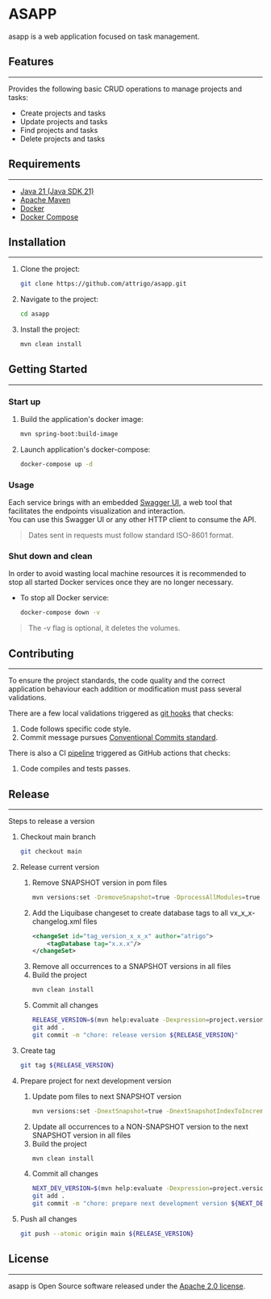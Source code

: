 # ASAPP

asapp is a web application focused on task management.

## Features

***

Provides the following basic CRUD operations to manage projects and tasks:
* Create projects and tasks
* Update projects and tasks
* Find projects and tasks
* Delete projects and tasks

## Requirements

***

* [Java 21 (Java SDK 21)](https://www.oracle.com/es/java/technologies/downloads/#java21)
* [Apache Maven](https://maven.apache.org/download.cgi)
* [Docker](https://www.docker.com/)
* [Docker Compose](https://docs.docker.com/compose/)

## Installation

***

1. Clone the project:
    ```sh
    git clone https://github.com/attrigo/asapp.git
    ```

2. Navigate to the project:
    ```sh
    cd asapp
    ```

3. Install the project:
    ```sh
    mvn clean install
    ```

## Getting Started

***

### Start up

1. Build the application's docker image:
    ```sh
    mvn spring-boot:build-image
    ```

2. Launch application's docker-compose:
    ```sh
    docker-compose up -d
    ```

### Usage

Each service brings with an embedded [Swagger UI](https://swagger.io/tools/swagger-ui/), a web tool that facilitates the endpoints visualization and
interaction. \
You can use this Swagger UI or any other HTTP client to consume the API.

> Dates sent in requests must follow standard ISO-8601 format.

### Shut down and clean

In order to avoid wasting local machine resources it is recommended to stop all started Docker services once they are no longer necessary.

* To stop all Docker service:
    ```sh
    docker-compose down -v
    ```

> The -v flag is optional, it deletes the volumes.

## Contributing

***

To ensure the project standards, the code quality and the correct application behaviour each addition or modification must pass several validations.

There are a few local validations triggered as [git hooks](git/hooks) that checks:

1. Code follows specific code style.
2. Commit message pursues [Conventional Commits standard](https://www.conventionalcommits.org/en/v1.0.0/).

There is also a CI [pipeline](.github/workflows/ci.yml) triggered as GitHub actions that checks:

1. Code compiles and tests passes.

## Release

***

Steps to release a version

1. Checkout main branch
    ```sh
    git checkout main
    ```

2. Release current version
    1. Remove SNAPSHOT version in pom files
        ```sh
        mvn versions:set -DremoveSnapshot=true -DprocessAllModules=true -DgenerateBackupPoms=false
        ```
    2. Add the Liquibase changeset to create database tags to all vx_x_x-changelog.xml files
        ```xml
        <changeSet id="tag_version_x_x_x" author="atrigo">
            <tagDatabase tag="x.x.x"/>
        </changeSet>
        ```
    3. Remove all occurrences to a SNAPSHOT versions in all files
    4. Build the project
        ```sh
        mvn clean install
        ```
    5. Commit all changes
        ```sh
        RELEASE_VERSION=$(mvn help:evaluate -Dexpression=project.version -q -DforceStdout)
        git add .
        git commit -m "chore: release version ${RELEASE_VERSION}"
        ```

3. Create tag
    ```sh
    git tag ${RELEASE_VERSION}
    ```

4. Prepare project for next development version
    1. Update pom files to next SNAPSHOT version
        ```sh
        mvn versions:set -DnextSnapshot=true -DnextSnapshotIndexToIncrement=2 -DprocessAllModules=true  -DgenerateBackupPoms=false
        ```
    2. Update all occurrences to a NON-SNAPSHOT version to the next SNAPSHOT version in all files
    3. Build the project
        ```sh
        mvn clean install
        ```
    4. Commit all changes
        ```sh
        NEXT_DEV_VERSION=$(mvn help:evaluate -Dexpression=project.version -q -DforceStdout)
        git add .
        git commit -m "chore: prepare next development version ${NEXT_DEV_VERSION}"
        ```

5. Push all changes
    ```sh
    git push --atomic origin main ${RELEASE_VERSION}
    ```

## License

***

asapp is Open Source software released under the [Apache 2.0 license](https://www.apache.org/licenses/LICENSE-2.0").
